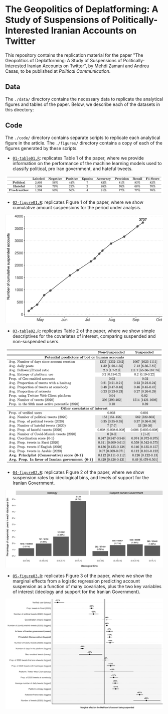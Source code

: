 # The Geopolitics of Deplatforming: A Study of Suspensions of Politically-Interested Iranian Accounts on Twitter
This repository contains the replication material for the paper "The Geopolitics of Deplatforming: A Study of Suspensions of Politically-Interested Iranian Accounts on Twitter", by Mehdi Zamani and Andreu Casas, to be published at _Political Communication_.

## Data
The `./data/` directory contains the necessary data to replicate the analytical figures and tables of the paper. Below, we describe each of the datasets in this directory:

## Code
The `./code/` directory contains separate scripts to replicate each analytical figure in the article. The `./figures/` directory contains a copy of each of the figures generated by these scripts. 

- [`01-table01.R`](https://github.com/CasAndreu/twitter-iran-moderation/blob/main/code/01-table01.R): replicates Table 1 of the paper, where we provide information on the performance of the machine learning models used to classify political, pro Iran government, and hateful tweets.

<img src = "https://github.com/CasAndreu/twitter-iran-moderation/blob/main/figures_png/table01.png">

- [`02-figure01.R`](https://github.com/CasAndreu/twitter-iran-moderation/blob/main/code/02-figure01.R): replicates Figure 1 of the paper, where we show cumulative amount suspensions for the period under analysis. 

<img src = "https://github.com/CasAndreu/twitter-iran-moderation/blob/main/figures_png/figure01.png">

- [`03-table02.R`](https://github.com/CasAndreu/twitter-iran-moderation/blob/main/code/03-table02.R): replicates Table 2 of the paper, where we show simple descriptives for the covariates of interest, comparing suspended and non-suspended users.

<img src = "https://github.com/CasAndreu/twitter-iran-moderation/blob/main/figures_png/table02.png">

- [`04-figure02.R`](https://github.com/CasAndreu/twitter-iran-moderation/blob/main/code/04-figure02.R): replicates Figure 2 of the paper, where we show suspension rates by ideological bins, and levels of support for the Iranian Government.

<img src = "https://github.com/CasAndreu/twitter-iran-moderation/blob/main/figures_png/figure02.png">

- [`05-figure03.R`](https://github.com/CasAndreu/twitter-iran-moderation/blob/main/code/05-figure03.R): replicates Figure 3 of the paper, where we show the marginal effects from a logistic regression predicting account suspension as a function of many covariates, plus the two key variables of interest (ideology and support for the Iranian Government).

<img src = "https://github.com/CasAndreu/twitter-iran-moderation/blob/main/figures_png/figure03.png">
